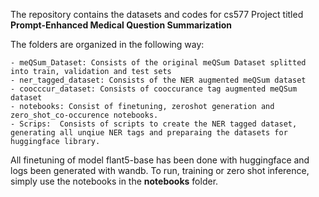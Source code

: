 The repository contains the datasets and codes for cs577 Project titled **Prompt-Enhanced Medical Question Summarization**

The folders are organized in the following way:

    - meQSum_Dataset: Consists of the original meQSum Dataset splitted into train, validation and test sets
    - ner_tagged_dataset: Consists of the NER augmented meQSum dataset
    - coocccur_dataset: Consists of cooccurance tag augmented meQSum dataset
    - notebooks: Consist of finetuning, zeroshot generation and zero_shot_co-occurence notebooks. 
    - Scrips:  Consists of scripts to create the NER tagged dataset, generating all unqiue NER tags and preparaing the datasets for huggingface library.

All finetuning of model flant5-base has been done with huggingface and logs been generated with wandb. To run, training or zero shot inference, simply use the notebooks in the **notebooks** folder.